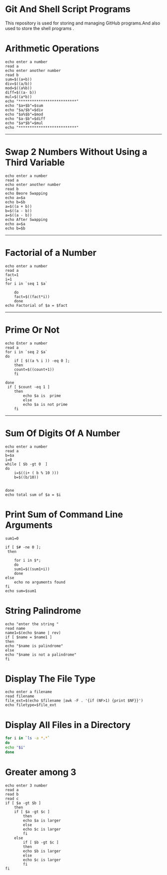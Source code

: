 # Git And Shell Script Programs
This repository is used for storing and managing GitHub programs.And also used to store the shell programs . 

 # Arithmetic Operations
```shell
echo enter a number
read a
echo enter another number
read b
sum=$((a+b))
div=$((a/b))
mod=$((a%b))
diff=$((a- b))
mul=$((a*b))
echo "**************************"
echo "$a+$b"=$sum
echo "$a/$b"=$div
echo "$a%$b"=$mod
echo "$a-$b"=$diff
echo "$a*$b"=$mul
echo "**************************"

```
*********************************************************
# Swap 2 Numbers Without Using a Third Variable
``` shell
echo enter a number
read a
echo enter another number
read b
echo Beore Swapping
echo a=$a
echo b=$b
a=$((a + b))
b=$((a - b))
a=$((a - b))
echo After Swapping
echo a=$a
echo b=$b
```
*******************************************************
# Factorial of a Number
``` shell
echo enter a number
read a
fact=1
i=1
for i in `seq 1 $a`

	do
	fact=$((fact*i))
	done
echo Factorial of $a = $fact
```
***********************************************************
# Prime Or Not 
``` shell
echo Enter a number
read a
for i in `seq 2 $a`
do
	if [ $((a % i )) -eq 0 ];
	then
	count=$((count+1))
	fi

done
 if [ $count -eq 1 ] 
	then
		echo $a is  prime
		else
		echo $a is not prime
	fi
```
***********************************************************
# Sum Of Digits Of A Number
```shell
echo enter a number
read a
b=$a
i=0
while [ $b -gt 0  ]
do
	i=$((i+ ( b % 10 )))
	b=$((b/10))

	
done
echo total sum of $a = $i

```
# Print Sum of Command Line Arguments
```shell
sum1=0

if [ $# -ne 0 ];
 then

	for i in $*;
	do
	sum1=$((sum1+i))
	done
else
	echo no arguments found
fi
echo sum=$sum1
```
# String Palindrome
```shell
echo "enter the string "
read name
name1=$(echo $name | rev)
if [ $name = $name1 ]
then
echo "$name is palindrome"
else
echo "$name is not a palindrome"
fi
```
# Display The File Type 
```shell
echo enter a filename
read filename
file_ext=$(echo $filename |awk -F . '{if (NF>1) {print $NF}}')
echo filetype=$file_ext
```
# Display All Files in a Directory
```bash
for i in `ls -a *.*`
do
echo "$i"
done
```
# Greater among 3
```shell
echo enter 3 number
read a
read b
read c
if [ $a -gt $b ]
	then
	if [ $a -gt $c ]
		then
		echo $a is larger
		else
		echo $c is larger
		fi
	else
		if [ $b -gt $c ] 
		then
		echo $b is larger
		else
		echo $c is larger
		fi
fi
```
